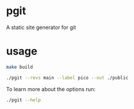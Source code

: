 # pgit

A static site generator for git

# usage

```bash
make build
```

```bash
./pgit --revs main --label pico --out ./public
```

To learn more about the options run:

```bash
./pgit --help
```
